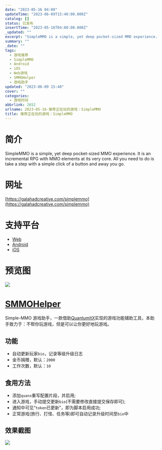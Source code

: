```yaml
---
date: "2023-05-16 04:00"
updateTime: "2023-06-09T15:40:00.000Z"
catalog: []
status: 已发布
insertTime: "2023-05-16T04:00:00.000Z"
_updated: ""
excerpt: "SimpleMMO is a simple, yet deep pocket-sized MMO experience. It is an incremental RPG with MMO elements at its very core. All you need to do is take a step with a simple click of a button and away you go."
summary: ""
_date: ""
tags:
  - 游戏推荐
  - SimpleMMO
  - Android
  - iOS
  - Web游戏
  - SMMOHelper
  - 游戏助手
updated: "2023-06-09 15:40"
cover: ""
categories:
  - 游戏时间
abbrlink: 2652
urlname: 2023-05-16-推荐正在玩的游戏：SimpleMMO
title: 推荐正在玩的游戏：SimpleMMO
---
```


# 简介

SimpleMMO is a simple, yet deep pocket-sized MMO experience. It is an incremental RPG with MMO elements at its very core. All you need to do is take a step with a simple click of a button and away you go.

# 网址

[https://galahadcreative.com/simplemmo](https://galahadcreative.com/simplemmo)

# 支持平台

- [Web](https://web.simple-mmo.com/)
- [Android](https://play.google.com/store/apps/details?id=dawsn.simplemmo&hl=en_GB&gl=US)
- [iOS](https://apps.apple.com/us/app/simplemmo-the-text-mmorpg/id1606898406)

# 预览图

![](https://image.bmqy.net/upload/FhPqRHB5j5EEOGrMUqFNAHbZTj5q.png)

# [SMMOHelper](https://github.com/bmqy/QuantumultX/raw/master/Profiles/SMMOHelper.snippet)

Simple-MMO 游戏助手，一款借助[QuantumltX](https://apps.apple.com/us/app/quantumult-x/id1443988620?l=zh)实现的游戏功能辅助工具，本助手致力于：不帮你玩游戏，但是可以让你更好地玩游戏。

## 功能

- 自动更新玩家`bio`，记录等级升级日志
- 金币捐赠，默认：`2000`
- 工作次数，默认：`10`

## 食用方法

- 添加`quanx`重写配置片段，并启用;
- 进入游戏，手动提交更新`bio`(不需要修改直接提交保存即可);
- 通知中可见“`token`已更新”，即为脚本启用成功;
- 正常游戏(旅行、打怪、任务等)即可自动记录升级时间至`bio`中

## 效果截图

![](https://image.bmqy.net/upload/FqtIwl5rYcyCSM3N3WowOkNEuRmo.jpeg)

